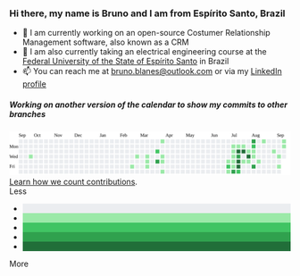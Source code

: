### Hi there, my name is Bruno and I am from Espírito Santo, Brazil

- 🔭 I am currently working on an open-source Costumer Relationship Management software, also known as a CRM
- 🌱 I am also currently taking an electrical engineering course at the [Federal University of the State of Espírito Santo](http://ufes.br/) in Brazil
- 📫 You can reach me at [bruno.blanes@outlook.com](mailto:bruno.blanes@outlook.com) or via my [LinkedIn profile](https://www.linkedin.com/in/BrunoBlanes/)

##### Working on another version of the calendar to show my commits to other branches
<div class="border py-2 graph-before-activity-overview">
	<div class="js-calendar-graph mx-md-2 mx-3 d-flex flex-column flex-items-end flex-xl-items-center overflow-hidden pt-1 is-graph-loading graph-canvas calendar-graph height-full text-center" data-graph-url="/users/BrunoBlanes/contributions?to=2020-09-16" data-url="/BrunoBlanes" data-from="2019-09-15 00:00:00 -0300" data-to="2020-09-16 23:59:59 -0300" data-org="">
		<img src="https://github.com/BrunoBlanes/BrunoBlanes/blob/master/calendar.svg" alt="Modified contribuiton calendar">
	</div>
	<div class="contrib-footer clearfix mt-1 mx-3 px-3 pb-1">
		<div class="float-left text-gray">
			<a href="https://docs.github.com/articles/why-are-my-contributions-not-showing-up-on-my-profile" class="">Learn how we count contributions</a>.
		</div>
		<div class="contrib-legend text-gray" title="A summary of pull requests, issues opened, and commits to the default and gh-pages branches.">
			Less
			<ul class="legend">
			<li style="background-color: #ebedf0"></li>
				<li style="background-color: #9be9a8"></li>
				<li style="background-color: #40c463"></li>
				<li style="background-color: #30a14e"></li>
				<li style="background-color: #216e39"></li>
			</ul>
			More
		</div>
	</div>
</div>